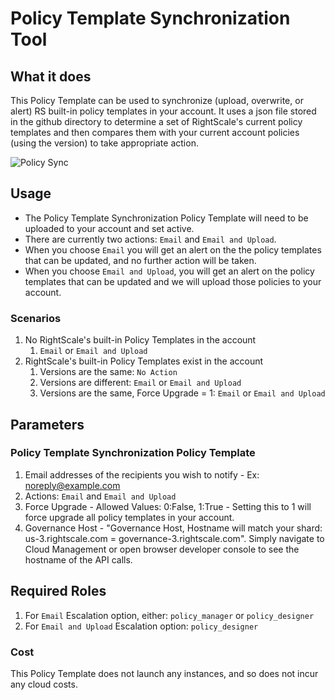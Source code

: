 # Policy Template Synchronization Tool

## What it does

This Policy Template can be used to synchronize (upload, overwrite, or alert) RS built-in policy templates in your account. It uses a json file stored in the github directory to determine a set of RightScale's current policy templates and then compares them with your current account policies (using the version) to take appropriate action.

![Policy Sync]("policy_sync.png")

## Usage

- The Policy Template Synchronization Policy Template will need to be uploaded to your account and set active.
- There are currently two actions: `Email` and `Email and Upload`.
- When you choose `Email` you will get an alert on the the policy templates that can be updated, and no further action will be taken.
- When you choose `Email and Upload`, you will get an alert on the policy templates that can be updated and we will upload those policies to your account.

### Scenarios

1. No RightScale's built-in Policy Templates in the account
    1. `Email` or `Email and Upload`
1. RightScale's built-in Policy Templates exist in the account
    1. Versions are the same: `No Action`
    1. Versions are different: `Email` or `Email and Upload`
    1. Versions are the same, Force Upgrade = 1: `Email` or `Email and Upload`

## Parameters

### Policy Template Synchronization Policy Template

1. Email addresses of the recipients you wish to notify - Ex: noreply@example.com
1. Actions: `Email` and `Email and Upload`
1. Force Upgrade - Allowed Values: 0:False, 1:True - Setting this to 1 will force upgrade all policy templates in your account.
1. Governance Host - "Governance Host, Hostname will match your shard: us-3.rightscale.com = governance-3.rightscale.com". Simply navigate to Cloud Management or open browser developer console to see the hostname of the API calls.

## Required Roles

1. For `Email` Escalation option, either: `policy_manager` or `policy_designer`
1. For `Email and Upload` Escalation option: `policy_designer`

### Cost

This Policy Template does not launch any instances, and so does not incur any cloud costs.
